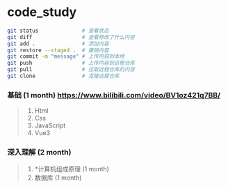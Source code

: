 # code_study
```bash
git status              # 查看状态
git diff                # 查看修改了什么内容
git add .               # 添加内容
git restore --staged .  # 撤销内容   
git commit -m "message" # 上传内容到本地
git push                # 上传内容到远程仓库
git pull                # 拉取远程仓库的内容
git clone               # 克隆远程仓库
```
### 基础 (1 month) https://www.bilibili.com/video/BV1oz421q7BB/
> 1. Html
> 2. Css
> 3. JavaScript
> 4. Vue3
### 深入理解 (2 month)
> 1. *计算机组成原理 (1 month)
> 2. 数据库 (1 month)